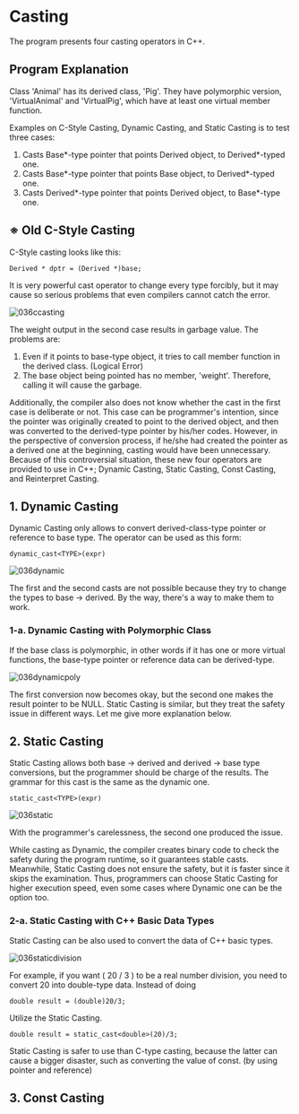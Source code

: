 # Casting

The program presents four casting operators in C++.

## Program Explanation

Class 'Animal' has its derived class, 'Pig'. They have polymorphic version, 'VirtualAnimal' and 'VirtualPig', which have at least one virtual member function.

Examples on C-Style Casting, Dynamic Casting, and Static Casting is to test three cases:

  1. Casts Base*-type pointer that points Derived object, to Derived*-typed one.
  2. Casts Base*-type pointer that points Base object, to Derived*-typed one.
  3. Casts Derived*-type pointer that points Derived object, to Base*-type one.

## ※ Old C-Style Casting

C-Style casting looks like this:

    Derived * dptr = (Derived *)base;
    
It is very powerful cast operator to change every type forcibly, but it may cause so serious problems that even compilers cannot catch the error.

![036ccasting](https://user-images.githubusercontent.com/48712088/141679517-41a7ade0-d642-4bc5-83c0-ac8ff7fce4ba.png)

The weight output in the second case results in garbage value.
The problems are:

  1. Even if it points to base-type object, it tries to call member function in the derived class. (Logical Error)
  2. The base object being pointed has no member, 'weight'. Therefore, calling it will cause the garbage.

Additionally, the compiler also does not know whether the cast in the first case is deliberate or not.
This case can be programmer's intention, since the pointer was originally created to point to the derived object, and then was converted to the derived-type pointer by his/her codes.
However, in the perspective of conversion process, if he/she had created the pointer as a derived one at the beginning, casting would have been unnecessary.
Because of this controversial situation, these new four operators are provided to use in C++; Dynamic Casting, Static Casting, Const Casting, and Reinterpret Casting.

## 1. Dynamic Casting

Dynamic Casting only allows to convert derived-class-type pointer or reference to base type.
The operator can be used as this form:

    dynamic_cast<TYPE>(expr)

![036dynamic](https://user-images.githubusercontent.com/48712088/141686882-8c2b06b5-6a78-4ba2-82d8-962b16b29862.png)

The first and the second casts are not possible because they try to change the types to base → derived.
By the way, there's a way to make them to work.

### 1-a. Dynamic Casting with Polymorphic Class

If the base class is polymorphic, in other words if it has one or more virtual functions, the base-type pointer or reference data can be derived-type.

![036dynamicpoly](https://user-images.githubusercontent.com/48712088/141687427-b4111095-6cfb-4c8e-8c0b-d590d55572c7.png)

The first conversion now becomes okay, but the second one makes the result pointer to be NULL.
Static Casting is similar, but they treat the safety issue in different ways. Let me give more explanation below.

## 2. Static Casting

Static Casting allows both base → derived and derived → base type conversions, but the programmer should be charge of the results.
The grammar for this cast is the same as the dynamic one.

    static_cast<TYPE>(expr)

![036static](https://user-images.githubusercontent.com/48712088/141688069-453e0a70-acd7-436e-893f-8157ceed0bfd.png)

With the programmer's carelessness, the second one produced the issue.

While casting as Dynamic, the compiler creates binary code to check the safety during the program runtime, so it guarantees stable casts.
Meanwhile, Static Casting does not ensure the safety, but it is faster since it skips the examination.
Thus, programmers can choose Static Casting for higher execution speed, even some cases where Dynamic one can be the option too.

### 2-a. Static Casting with C++ Basic Data Types

Static Casting can be also used to convert the data of C++ basic types.

![036staticdivision](https://user-images.githubusercontent.com/48712088/141691913-f9889269-dedd-4190-a917-b277da3061f7.png)

For example, if you want ( 20 / 3 ) to be a real number division, you need to convert 20 into double-type data.
Instead of doing

    double result = (double)20/3;
    
Utilize the Static Casting.
    
    double result = static_cast<double>(20)/3;
    
Static Casting is safer to use than C-type casting, because the latter can cause a bigger disaster, such as converting the value of const. (by using pointer and reference)

## 3. Const Casting
